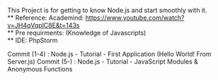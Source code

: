 This Project is for getting to know Node.js and start smoothly with it.
<br>
** Reference: Academind: https://www.youtube.com/watch?v=JH4qVqplC8E&t=143s
<br>
** Pre requirments: (Knowledge of Javascripts)
<br>
** IDE: PhpStorm
<br>

Commit (1-4) : Node.js - Tutorial - First Application (Hello World! From Server.js)
Commit (5-) : Node.js - Tutorial - JavaScript Modules & Anonymous Functions